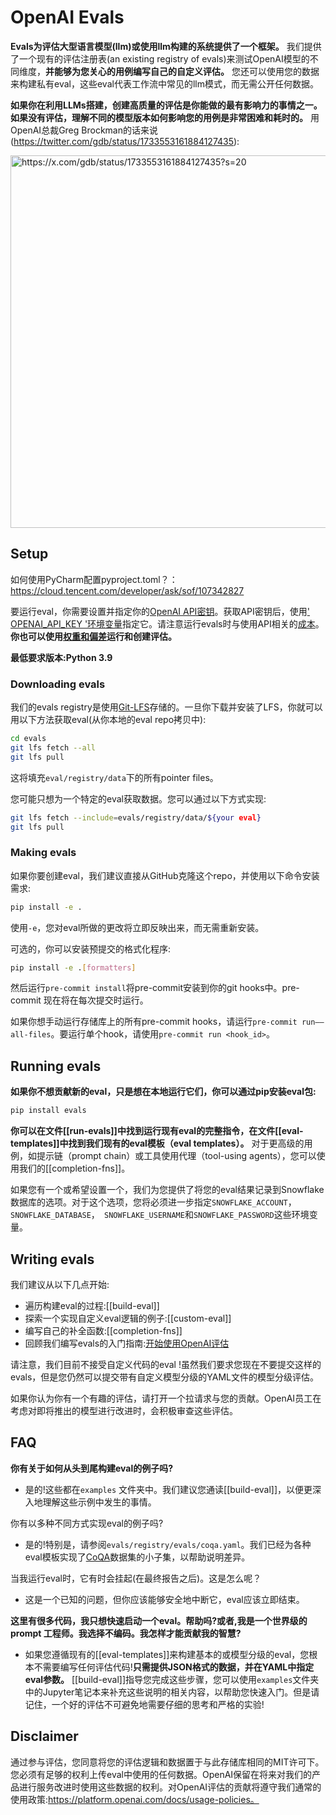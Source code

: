# OpenAI Evals

**Evals为评估大型语言模型(llm)或使用llm构建的系统提供了一个框架。** 我们提供了一个现有的评估注册表(an existing registry of evals)来测试OpenAI模型的不同维度，**并能够为您关心的用例编写自己的自定义评估。** 您还可以使用您的数据来构建私有eval，这些eval代表工作流中常见的llm模式，而无需公开任何数据。

**如果你在利用LLMs搭建，创建高质量的评估是你能做的最有影响力的事情之一。如果没有评估，理解不同的模型版本如何影响您的用例是非常困难和耗时的。** 用OpenAI总裁Greg Brockman的话来说(https://twitter.com/gdb/status/1733553161884127435):

<img width="596" alt="https://x.com/gdb/status/1733553161884127435?s=20" src="https://github.com/openai/evals/assets/35577566/ce7840ff-43a8-4d88-bb2f-6b207410333b">

## Setup
如何使用PyCharm配置pyproject.toml？： https://cloud.tencent.com/developer/ask/sof/107342827

要运行eval，你需要设置并指定你的[OpenAI API密钥](https://platform.openai.com/account/api-keys)。获取API密钥后，使用[' OPENAI_API_KEY '环境变量](https://platform.openai.com/docs/quickstart/step-2-setup-your-api-key)指定它。请注意运行evals时与使用API相关的[成本](https://openai.com/pricing)。**你也可以使用[权重和偏差](https://wandb.ai/wandb_fc/openai-evals/reports/OpenAI-Evals-Demo-Using-W-B-Prompts-to-Run-Evaluations--Vmlldzo0MTI4ODA3)运行和创建评估。**

**最低要求版本:Python 3.9**

### Downloading evals

我们的evals registry是使用[Git-LFS](https://git-lfs.com/)存储的。一旦你下载并安装了LFS，你就可以用以下方法获取eval(从你本地的eval repo拷贝中):
```sh
cd evals
git lfs fetch --all
git lfs pull
```
这将填充`eval/registry/data`下的所有pointer files。

您可能只想为一个特定的eval获取数据。您可以通过以下方式实现:

```sh
git lfs fetch --include=evals/registry/data/${your eval}
git lfs pull
```

### Making evals

如果你要创建eval，我们建议直接从GitHub克隆这个repo，并使用以下命令安装需求:

```sh
pip install -e .
```

使用`-e`，您对eval所做的更改将立即反映出来，而无需重新安装。

可选的，你可以安装预提交的格式化程序:

```sh
pip install -e .[formatters]
```

然后运行`pre-commit install`将pre-commit安装到你的git hooks中。pre-commit 现在将在每次提交时运行。

如果你想手动运行存储库上的所有pre-commit hooks，请运行`pre-commit run——all-files`。要运行单个hook，请使用`pre-commit run <hook_id>`。

## Running evals

**如果你不想贡献新的eval，只是想在本地运行它们，你可以通过pip安装eval包:**
```sh
pip install evals
```

**你可以在文件[[run-evals]]中找到运行现有eval的完整指令，在文件[[eval-templates]]中找到我们现有的eval模板（eval templates）。** 对于更高级的用例，如提示链（prompt chain）或工具使用代理（tool-using agents），您可以使用我们的[[completion-fns]]。

如果您有一个或希望设置一个，我们为您提供了将您的eval结果记录到Snowflake数据库的选项。对于这个选项，您将必须进一步指定`SNOWFLAKE_ACCOUNT`， `SNOWFLAKE_DATABASE`，` SNOWFLAKE_USERNAME`和`SNOWFLAKE_PASSWORD`这些环境变量。

## Writing evals

我们建议从以下几点开始:

* 遍历构建eval的过程:[[build-eval]]
* 探索一个实现自定义eval逻辑的例子:[[custom-eval]]
* 编写自己的补全函数:[[completion-fns]]
* 回顾我们编写evals的入门指南:[开始使用OpenAI评估](https://cookbook.openai.com/examples/evaluation/getting_started_with_openai_evals)

请注意，我们目前不接受自定义代码的eval !虽然我们要求您现在不要提交这样的evals，但是您仍然可以提交带有自定义模型分级的YAML文件的模型分级评估。

如果你认为你有一个有趣的评估，请打开一个拉请求与您的贡献。OpenAI员工在考虑对即将推出的模型进行改进时，会积极审查这些评估。

## FAQ

**你有关于如何从头到尾构建eval的例子吗?**
* 是的!这些都在`examples` 文件夹中。我们建议您通读[[build-eval]]，以便更深入地理解这些示例中发生的事情。


你有以多种不同方式实现eval的例子吗?
* 是的!特别是，请参阅`evals/registry/evals/coqa.yaml`。我们已经为各种eval模板实现了[CoQA](https://stanfordnlp.github.io/coqa/)数据集的小子集，以帮助说明差异。


当我运行eval时，它有时会挂起(在最终报告之后)。这是怎么呢？

* 这是一个已知的问题，但你应该能够安全地中断它，eval应该立即结束。


**这里有很多代码，我只想快速启动一个eval。帮助吗?或者,我是一个世界级的prompt 工程师。我选择不编码。我怎样才能贡献我的智慧?**

* 如果您遵循现有的[[eval-templates]]来构建基本的或模型分级的eval，您根本不需要编写任何评估代码!**只需提供JSON格式的数据，并在YAML中指定eval参数。** [[build-eval]]指导您完成这些步骤，您可以使用`examples`文件夹中的Jupyter笔记本来补充这些说明的相关内容，以帮助您快速入门。但是请记住，一个好的评估不可避免地需要仔细的思考和严格的实验!

## Disclaimer
通过参与评估，您同意将您的评估逻辑和数据置于与此存储库相同的MIT许可下。您必须有足够的权利上传eval中使用的任何数据。OpenAI保留在将来对我们的产品进行服务改进时使用这些数据的权利。对OpenAI评估的贡献将遵守我们通常的使用政策:https://platform.openai.com/docs/usage-policies。